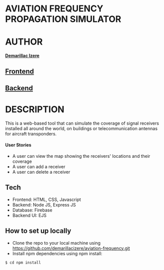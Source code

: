 # AVIATION FREQUENCY PROPAGATION SIMULATOR


# AUTHOR

**[Demarillac Izere](https://github.com/demarillacizere)**

## [Frontend](https://frequency-simulator.herokuapp.com/)

## [Backend](https://frequency-simulator.herokuapp.com/api)

# DESCRIPTION

This is a web-based tool that can simulate the coverage of signal receivers installed all around the world, on buildings or telecommunication antennas for aircraft transponders.


#### User Stories

* A user can view the map showing the receivers' locations and their coverage
* A user can add a receiver
* A user can delete a receiver


## Tech
* Frontend: HTML, CSS, Javascript
* Backend: Node JS, Express JS
* Database: Firebase
* Backend UI: EJS

## How to set up locally
* Clone the repo to your local machine using https://github.com/demarillacizere/aviation-frequency.git
* Install npm dependencies using npm install: 
```shell
$ cd npm install
```
